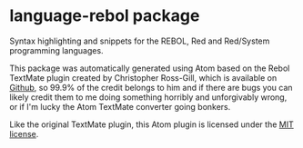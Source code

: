 # language-rebol package

Syntax highlighting and snippets for the REBOL, Red and Red/System programming languages.

This package was automatically generated using Atom based on the Rebol TextMate plugin created by Christopher Ross-Gill, which is available on [Github](https://github.com/rgchris/rebol-tmbundle), so 99.9% of the credit belongs to him and if there are bugs you can likely credit them to me doing something horribly and unforgivably wrong, or if I'm lucky the Atom TextMate converter going bonkers.

Like the original TextMate plugin, this Atom plugin is licensed under the [MIT license](LICENSE.md).

